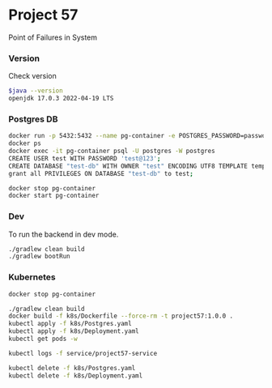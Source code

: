 # Project 57

Point of Failures in System


### Version

Check version

```bash
$java --version
openjdk 17.0.3 2022-04-19 LTS
```

### Postgres DB

```bash
docker run -p 5432:5432 --name pg-container -e POSTGRES_PASSWORD=password -d postgres:9.6.10
docker ps
docker exec -it pg-container psql -U postgres -W postgres
CREATE USER test WITH PASSWORD 'test@123';
CREATE DATABASE "test-db" WITH OWNER "test" ENCODING UTF8 TEMPLATE template0;
grant all PRIVILEGES ON DATABASE "test-db" to test;

docker stop pg-container
docker start pg-container
```

### Dev

To run the backend in dev mode.

```bash
./gradlew clean build
./gradlew bootRun

```

### Kubernetes

```bash
docker stop pg-container

./gradlew clean build
docker build -f k8s/Dockerfile --force-rm -t project57:1.0.0 .
kubectl apply -f k8s/Postgres.yaml
kubectl apply -f k8s/Deployment.yaml
kubectl get pods -w

kubectl logs -f service/project57-service

kubectl delete -f k8s/Postgres.yaml
kubectl delete -f k8s/Deployment.yaml
```
